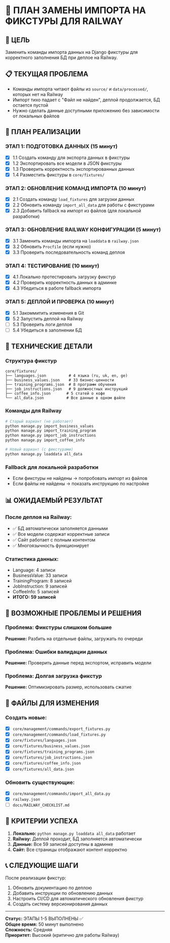 # 🔄 ПЛАН ЗАМЕНЫ ИМПОРТА НА ФИКСТУРЫ ДЛЯ RAILWAY

## 🎯 ЦЕЛЬ
Заменить команды импорта данных на Django фикстуры для корректного заполнения БД при деплое на Railway.

## 📋 ТЕКУЩАЯ ПРОБЛЕМА
- Команды импорта читают файлы из `source/` и `data/processed/`, которых нет на Railway
- Импорт тихо падает с "Файл не найден", деплой продолжается, БД остается пустой
- Нужно сделать данные доступными приложению без зависимости от локальных файлов

## 🚀 ПЛАН РЕАЛИЗАЦИИ

### ЭТАП 1: ПОДГОТОВКА ДАННЫХ (15 минут)
- [x] 1.1 Создать команду для экспорта данных в фикстуры
- [x] 1.2 Экспортировать все модели в JSON фикстуры
- [x] 1.3 Проверить корректность экспортированных данных
- [x] 1.4 Разместить фикстуры в `core/fixtures/`

### ЭТАП 2: ОБНОВЛЕНИЕ КОМАНД ИМПОРТА (10 минут)
- [x] 2.1 Создать команду `load_fixtures` для загрузки данных
- [x] 2.2 Обновить команду `import_all_data` для работы с фикстурами
- [x] 2.3 Добавить fallback на импорт из файлов (для локальной разработки)

### ЭТАП 3: ОБНОВЛЕНИЕ RAILWAY КОНФИГУРАЦИИ (5 минут)
- [x] 3.1 Заменить команды импорта на `loaddata` в `railway.json`
- [x] 3.2 Обновить `Procfile` (если нужно)
- [x] 3.3 Проверить последовательность команд деплоя

### ЭТАП 4: ТЕСТИРОВАНИЕ (10 минут)
- [x] 4.1 Локально протестировать загрузку фикстур
- [x] 4.2 Проверить корректность данных в админке
- [x] 4.3 Убедиться в работе fallback импорта

### ЭТАП 5: ДЕПЛОЙ И ПРОВЕРКА (10 минут)
- [x] 5.1 Закоммитить изменения в Git
- [x] 5.2 Запустить деплой на Railway
- [ ] 5.3 Проверить логи деплоя
- [ ] 5.4 Убедиться в заполнении БД

## 🔧 ТЕХНИЧЕСКИЕ ДЕТАЛИ

### Структура фикстур
```
core/fixtures/
├── languages.json          # 4 языка (ru, uk, en, ge)
├── business_values.json    # 33 бизнес-ценности
├── training_programs.json  # 8 программ обучения
├── job_instructions.json   # 9 должностных инструкций
├── coffee_info.json       # 5 статей о кофе
└── all_data.json          # Все данные в одном файле
```

### Команды для Railway
```bash
# Старый вариант (не работает)
python manage.py import_business_values
python manage.py import_training_program
python manage.py import_job_instructions
python manage.py import_coffee_info

# Новый вариант (с фикстурами)
python manage.py loaddata all_data
```

### Fallback для локальной разработки
- Если фикстуры не найдены → попробовать импорт из файлов
- Если файлы не найдены → показать инструкцию по настройке

## 📊 ОЖИДАЕМЫЙ РЕЗУЛЬТАТ

### После деплоя на Railway:
- ✅ БД автоматически заполняется данными
- ✅ Все модели содержат корректные записи
- ✅ Сайт работает с полным контентом
- ✅ Многоязычность функционирует

### Статистика данных:
- Language: 4 записи
- BusinessValue: 33 записи  
- TrainingProgram: 8 записей
- JobInstruction: 9 записей
- CoffeeInfo: 5 записей
- **ИТОГО: 59 записей**

## 🚨 ВОЗМОЖНЫЕ ПРОБЛЕМЫ И РЕШЕНИЯ

### Проблема: Фикстуры слишком большие
**Решение:** Разбить на отдельные файлы, загружать по очереди

### Проблема: Ошибки валидации данных
**Решение:** Проверить данные перед экспортом, исправить модели

### Проблема: Долгая загрузка фикстур
**Решение:** Оптимизировать размер, использовать сжатие

## 📁 ФАЙЛЫ ДЛЯ ИЗМЕНЕНИЯ

### Создать новые:
- [x] `core/management/commands/export_fixtures.py`
- [x] `core/management/commands/load_fixtures.py`
- [x] `core/fixtures/languages.json`
- [x] `core/fixtures/business_values.json`
- [x] `core/fixtures/training_programs.json`
- [x] `core/fixtures/job_instructions.json`
- [x] `core/fixtures/coffee_info.json`
- [x] `core/fixtures/all_data.json`

### Обновить существующие:
- [x] `core/management/commands/import_all_data.py`
- [x] `railway.json`
- [ ] `docs/RAILWAY_CHECKLIST.md`

## 🎯 КРИТЕРИИ УСПЕХА

1. **Локально:** `python manage.py loaddata all_data` работает
2. **Railway:** Деплой проходит, БД заполняется автоматически
3. **Данные:** Все 59 записей доступны в админке
4. **Сайт:** Все страницы отображают контент корректно

## 📞 СЛЕДУЮЩИЕ ШАГИ

После реализации фикстур:
1. Обновить документацию по деплою
2. Добавить инструкции по обновлению данных
3. Настроить CI/CD для автоматического обновления фикстур
4. Создать систему версионирования данных

---

**Статус:** ЭТАПЫ 1-5 ВЫПОЛНЕНЫ ✅  
**Общее время:** 50 минут выполнено  
**Сложность:** Средняя  
**Приоритет:** Высокий (критично для работы Railway)
